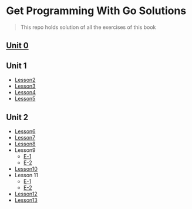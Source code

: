 # Get Programming With Go Solutions
> This repo holds solution of all the exercises of this book

## [Unit 0](/Unit0/main.go)

## Unit 1
- [Lesson2](/Unit1/Lesson2/main.go)
- [Lesson3](/Unit1/Lesson3/main.go)
- [Lesson4](/Unit1/Lesson4/main.go)
- [Lesson5](/Unit1/Lesson5/main.go)

## Unit 2
- [Lesson6](/Unit2/Lesson6/main.go)
- [Lesson7](/Unit2/Lesson7/main.go)
- [Lesson8](/Unit2/Lesson8/main.go)
- Lesson9 
    - [E-1](Unit2/Lesson9/E1/caesar.go)
    - [E-2](Unit2/Lesson9/E2/international.go)
- [Lesson10](Unit2/Lesson10/main.go)
- Lesson 11
    - [E-1](Unit2/Lesson11/E1/decipher.go)
    - [E-2](Unit2/Lesson11/E2/cipher.go)
- [Lesson12](Unit3/Lesson12/functions.go)
- [Lesson13](Unit3/Lesson13/methods.go)
